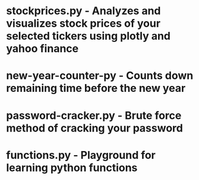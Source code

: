 # stockprices.py - Analyzes and visualizes stock prices of your selected tickers using plotly and yahoo finance
# new-year-counter-py - Counts down remaining time before the new year
# password-cracker.py - Brute force method of cracking your password
# functions.py - Playground for learning python functions
